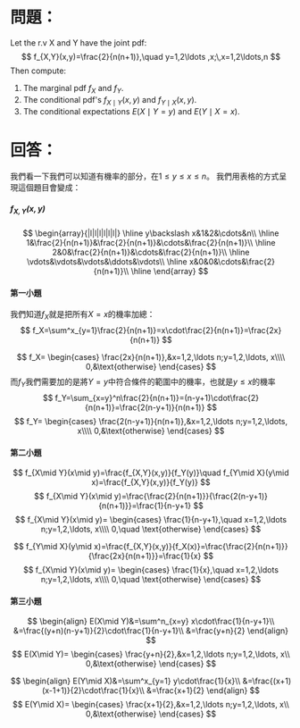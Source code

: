 # 問題：
Let the r.v X and Y have the joint pdf:
$$
f_{X,Y}(x,y)=\frac{2}{n(n+1)},\quad y=1,2\ldots ,x;\,x=1,2\ldots,n
$$
Then compute:
1. The marginal pdf $f_X$ and $f_Y$.
2. The conditional pdf's $f_{X\mid Y}(x,y)$ and $f_{Y\mid X}(x,y)$.
3. The conditional expectations $E(X\mid Y=y)$ and $E(Y\mid X=x)$.
# 回答：
我們看一下我們可以知道有機率的部分，在$1\leq y \leq x \leq n$。
我們用表格的方式呈現這個題目會變成：
##### $f_{X,Y}(x,y)$
$$
\begin{array}{|l|l|l|l|l|l|}
\hline
y\backslash x&1&2&\cdots&n\\
\hline
1&\frac{2}{n(n+1)}&\frac{2}{n(n+1)}&\cdots&\frac{2}{n(n+1)}\\
\hline
2&0&\frac{2}{n(n+1)}&\cdots&\frac{2}{n(n+1)}\\
\hline
\vdots&\vdots&\vdots&\ddots&\vdots\\
\hline
x&0&0&\cdots&\frac{2}{n(n+1)}\\
\hline
\end{array}
$$
#### 第一小題
我們知道$f_X$就是把所有$X=x$的機率加總：
$$
f_X=\sum^x_{y=1}\frac{2}{n(n+1)}=x\cdot\frac{2}{n(n+1)}=\frac{2x}{n(n+1)}
$$

$$
f_X=
\begin{cases}
\frac{2x}{n(n+1)},&x=1,2,\ldots n;y=1,2,\ldots, x\\\\
0,&\text{otherwise}
\end{cases}
$$
而$f_Y$我們需要加的是將$Y=y$中符合條件的範圍中的機率，也就是$y\leq x$的機率
$$
f_Y=\sum_{x=y}^n\frac{2}{n(n+1)}=(n-y+1)\cdot\frac{2}{n(n+1)}=\frac{2(n-y+1)}{n(n+1)}
$$
$$
f_Y=
\begin{cases}
\frac{2(n-y+1)}{n(n+1)},&x=1,2,\ldots n;y=1,2,\ldots, x\\\\
0,&\text{otherwise}
\end{cases}
$$
#### 第二小題
$$
f_{X\mid Y}(x\mid y)=\frac{f_{X,Y}(x,y)}{f_Y(y)}\quad f_{Y\mid X}(y\mid x)=\frac{f_{X,Y}(x,y)}{f_Y(y)}
$$
$$
f_{X\mid Y}(x\mid y)=\frac{\frac{2}{n(n+1)}}{\frac{2(n-y+1)}{n(n+1)}}=\frac{1}{n-y+1}
$$
$$
f_{X\mid Y}(x\mid y)=
\begin{cases}
\frac{1}{n-y+1},\quad x=1,2,\ldots n;y=1,2,\ldots, x\\\\
0,\quad \text{otherwise}
\end{cases}
$$

$$
f_{Y\mid X}(y\mid x)=\frac{f_{X,Y}(x,y)}{f_X(x)}=\frac{\frac{2}{n(n+1)}}{\frac{2x}{n(n+1)}}=\frac{1}{x}
$$
$$
f_{X\mid Y}(x\mid y)=
\begin{cases}
\frac{1}{x},\quad x=1,2,\ldots n;y=1,2,\ldots, x\\\\
0,\quad \text{otherwise}
\end{cases}
$$
#### 第三小題

$$
\begin{align}
E(X\mid Y)&=\sum^n_{x=y} x\cdot\frac{1}{n-y+1}\\
&=\frac{(y+n)(n-y+1)}{2}\cdot\frac{1}{n-y+1}\\
&=\frac{y+n}{2}
\end{align}
$$
$$
E(X\mid Y)=
\begin{cases}
\frac{y+n}{2},&x=1,2,\ldots n;y=1,2,\ldots, x\\
0,&\text{otherwise}
\end{cases}
$$

$$
\begin{align}
E(Y\mid X)&=\sum^x_{y=1} y\cdot\frac{1}{x}\\
&=\frac{(x+1)(x-1+1)}{2}\cdot\frac{1}{x}\\
&=\frac{x+1}{2}
\end{align}
$$
$$
E(Y\mid X)=
\begin{cases}
\frac{x+1}{2},&x=1,2,\ldots n;y=1,2,\ldots, x\\
0,&\text{otherwise}
\end{cases}
$$

